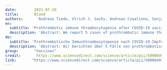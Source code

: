 ```yaml
---
date:        2021-07-29
title:       Blood
authors:      'Andreas Tiede, Ulrich J. Sachs, Andreas Czwalinna, Sonja Werwitzke, Rolf Bikker, Joachim K. Krauss, Frank Donnerstag, Karin Weißenborn, Günter Höglinger, Benjamin Maasoumy, Heiner Wedemeyer, Arnold Ganser'
en:
  subtitle: 'Prothrombotic immune thrombocytopenia after COVID-19 vaccination'
  description: 'Abstract: We report 5 cases of prothrombotic immune thrombocytopenia after exposure to the ChAdOx1 vaccine (AZD1222, Vaxzevria) against severe acute respiratory syndrome coronavirus 2 (SARS-CoV-2). Patients presented 5 to 11 days after first vaccination. The spectrum of clinical manifestations included cerebral venous sinus thrombosis, splanchnic vein thrombosis, arterial cerebral thromboembolism, and thrombotic microangiopathy. All patients had thrombocytopenia and markedly elevated D-dimer. Autoantibodies against platelet factor 4 (PF4) were detected in all patients, although they had never been exposed to heparin. Immunoglobulin from patient sera bound to healthy donor platelets in an AZD1222-dependent manner, suppressed by heparin. Aggregation of healthy donor platelets by patient sera was demonstrated in the presence of buffer or AZD1222 and was also suppressed by heparin. Anticoagulation alone or in combination with eculizumab or intravenous immunoglobulin (IVIG) resolved the pathology in 3 patients. Two patients had thromboembolic events despite anticoagulation at a time when platelets were increasing after IVIG. In summary, an unexpected autoimmune prothrombotic disorder is described after vaccination with AZD1222. It is characterized by thrombocytopenia and anti-PF4 antibodies binding to platelets in AZD1222-dependent manner. Initial clinical experience suggests a risk of unusual and severe thromboembolic events.'
de: 
  subtitle: 'Prothrombotische Immunthrombozytopenie nach COVID-19-Impfung'
  description: 'Abstract: Wir berichten über 5 Fälle von prothrombotischer Immunthrombozytopenie nach Exposition gegenüber dem ChAdOx1-Impfstoff (AZD1222, Vaxzevria) gegen das schwere akute respiratorische Syndrom Coronavirus 2 (SARS-CoV-2). Die Patienten stellten sich 5 bis 11 Tage nach der ersten Impfung vor. Das Spektrum der klinischen Manifestationen umfasste eine zerebrale Venensinusthrombose, eine splanchische Venenthrombose, eine arterielle zerebrale Thromboembolie und eine thrombotische Mikroangiopathie. Alle Patienten hatten eine Thrombozytopenie und deutlich erhöhte D-Dimere. Bei allen Patienten wurden Autoantikörper gegen den Thrombozytenfaktor 4 (PF4) nachgewiesen, obwohl sie nie mit Heparin behandelt worden waren. Immunglobuline aus Patientenseren banden an gesunde Spenderthrombozyten in einer AZD1222-abhängigen Weise, die durch Heparin unterdrückt wurde. Die Aggregation von gesunden Spenderplättchen durch Patientenseren wurde in Gegenwart von Puffer oder AZD1222 nachgewiesen und ebenfalls durch Heparin unterdrückt. Die Antikoagulation allein oder in Kombination mit Eculizumab oder intravenösem Immunglobulin (IVIG) führte bei 3 Patienten zur Behebung der Pathologie. Bei zwei Patienten kam es trotz Antikoagulation zu thromboembolischen Ereignissen, und zwar zu einem Zeitpunkt, als die Thrombozytenzahl nach IVIG anstieg. Zusammenfassend wird eine unerwartete autoimmune prothrombotische Störung nach einer Impfung mit AZD1222 beschrieben. Sie ist gekennzeichnet durch Thrombozytopenie und Anti-PF4-Antikörper, die sich in Abhängigkeit von AZD1222 an Thrombozyten binden. Erste klinische Erfahrungen deuten auf ein Risiko für ungewöhnliche und schwere thromboembolische Ereignisse hin.'
group:       "Vaccines"
credit:       https://www.sciencedirect.com/science/article/pii/S0006497121009411
link:       "https://www.sciencedirect.com/science/article/pii/S0006497121009411/pdfft?md5=4227b1b3cdac1b205f12baccb5abc252&pid=1-s2.0-S0006497121009411-main.pdf"
---
```

<object data="{{ page.link }}" style='height:calc(100vh - 400px); width: 100%' type='application/pdf'></object>